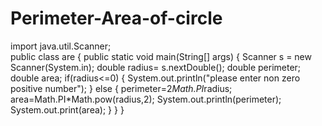 # Perimeter-Area-of-circle
import java.util.Scanner;  
public class are {
       public static void main(String[] args) {
Scanner s = new Scanner(System.in); 
       double radius= s.nextDouble();
       double perimeter;
       double area;
       if(radius<=0)
         { 
         System.out.println("please enter non zero positive number");
         }
       else
         {
          perimeter=2*Math.PI*radius;
          area=Math.PI*Math.pow(radius,2);
          System.out.println(perimeter);
          System.out.print(area);
         }
 }
}

